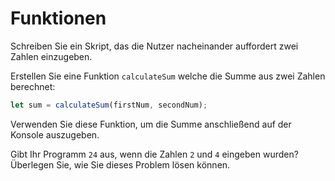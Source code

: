 # Funktionen

Schreiben Sie ein Skript, das die Nutzer nacheinander auffordert zwei Zahlen einzugeben.

Erstellen Sie eine Funktion ```calculateSum``` welche die Summe aus zwei Zahlen berechnet:

~~~js
let sum = calculateSum(firstNum, secondNum);
~~~

Verwenden Sie diese Funktion, um die Summe anschließend auf der Konsole auszugeben.

Gibt Ihr Programm ```24``` aus, wenn die Zahlen ```2``` und ```4``` eingeben wurden? Überlegen Sie, wie Sie dieses Problem lösen können.

